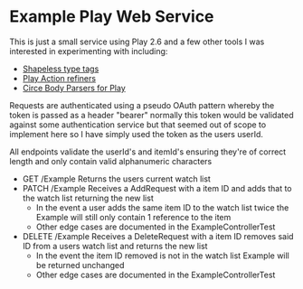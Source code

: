 # Example Play Web Service

This is just a small service using Play 2.6 and a few other tools I was interested in experimenting with
including:
* [Shapeless type tags](http://www.vlachjosef.com/tagged-types-introduction/)
* [Play Action refiners](https://www.playframework.com/documentation/2.6.x/ScalaActionsComposition)
* [Circe Body Parsers for Play](https://github.com/jilen/play-circe)

Requests are authenticated using a pseudo OAuth pattern whereby the token
is passed as a header "bearer" normally this token would be validated against
some authentication service but that seemed out of scope to implement here so I have simply
used the token as the users userId.

All endpoints validate the userId's and itemId's ensuring they're of correct
length and only contain valid alphanumeric characters 

* GET       /Example Returns the users current watch list
* PATCH     /Example Receives a AddRequest with a item ID and adds that to the watch list returning the new list
    * In the event a user adds the same item ID to the watch list twice the Example will still only contain 1 reference to the item
    * Other edge cases are documented in the ExampleControllerTest 
* DELETE    /Example Receives a DeleteRequest with a item ID removes said ID from a users watch list and returns the new list
    * In the event the item ID removed is not in the watch list Example will be returned unchanged
    * Other edge cases are documented in the ExampleControllerTest